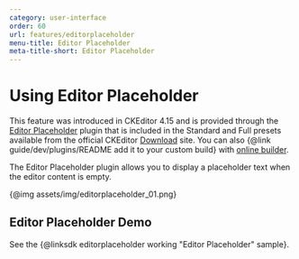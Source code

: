 ```yaml
---
category: user-interface
order: 60
url: features/editorplaceholder
menu-title: Editor Placeholder
meta-title-short: Editor Placeholder
---
```

<!--
Copyright (c) 2003-2020, CKSource - Frederico Knabben. All rights reserved.
For licensing, see LICENSE.md.
-->

# Using Editor Placeholder

<info-box info="">
	This feature was introduced in CKEditor 4.15 and is provided through the <a href="https://ckeditor.com/cke4/addon/editorplaceholder">Editor Placeholder</a> plugin that is included in the Standard and Full presets available from the official CKEditor <a href="https://ckeditor.com/ckeditor-4/download/">Download</a> site. You can also {@link guide/dev/plugins/README add it to your custom build} with <a href="https://ckeditor.com/cke4/builder">online builder</a>.
</info-box>

The Editor Placeholder plugin allows you to display a placeholder text when the editor content is empty.

{@img assets/img/editorplaceholder_01.png}

## Editor Placeholder Demo

See the {@linksdk editorplaceholder working "Editor Placeholder" sample}.
